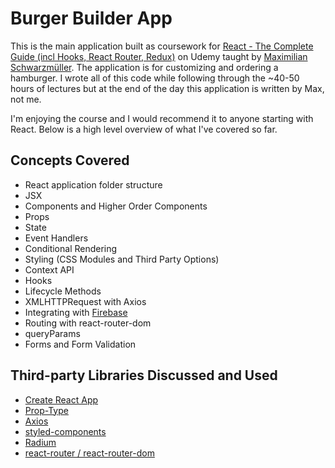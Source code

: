 # Burger Builder App

This is the main application built as coursework for [React - The Complete Guide (incl Hooks, React Router, Redux)](https://www.udemy.com/course/react-the-complete-guide-incl-redux/) on Udemy taught by [Maximilian Schwarzmüller](https://www.udemy.com/user/maximilian-schwarzmuller/). The application is for customizing and ordering a hamburger. I wrote all of this code while following through the ~40-50 hours of lectures but at the end of the day this application is written by Max, not me.

I'm enjoying the course and I would recommend it to anyone starting with React. Below is a high level overview of what I've covered so far.

## Concepts Covered

- React application folder structure
- JSX
- Components and Higher Order Components
- Props
- State
- Event Handlers
- Conditional Rendering
- Styling (CSS Modules and Third Party Options)
- Context API
- Hooks
- Lifecycle Methods
- XMLHTTPRequest with Axios
- Integrating with [Firebase](https://firebase.google.com/)
- Routing with react-router-dom
- queryParams
- Forms and Form Validation

## Third-party Libraries Discussed and Used

- [Create React App](https://github.com/facebook/create-react-app)
- [Prop-Type](https://github.com/facebook/prop-types)
- [Axios](https://github.com/axios/axios)
- [styled-components](https://github.com/styled-components/styled-components)
- [Radium](https://github.com/FormidableLabs/radium)
- [react-router / react-router-dom](https://github.com/ReactTraining/react-router)
